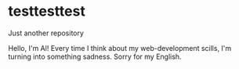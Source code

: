 # testtesttest
Just another repository

Hello, I'm Al! 
Every time I think about my web-development scills, I'm turning into something sadness.
Sorry for my English.
